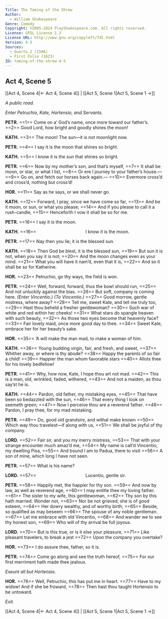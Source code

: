 ```yaml
---
Title: The Taming of the Shrew
Author: 
  - William Shakespeare
Genre: Comedy
Copyright: ©2005-2024 PlayShakespeare.com. All rights reserved.
License: GFDL License 1.3
License URL: http://www.gnu.org/copyleft/fdl.html
Version: 4.3
Sources:
  - Quarto 2 (1596)
  - First Folio (1623)
ID: taming-of-the-shrew-4-5
---
```


## Act 4, Scene 5
[[Act 4, Scene 4|← Act 4, Scene 4]] | [[Act 5, Scene 1|Act 5, Scene 1 →]]

*A public road.*

*Enter Petruchio, Kate, Hortensio, and Servants.*

**PETR.**
==1== Come on a’ God’s name, once more toward our father’s.
==2== Good Lord, how bright and goodly shines the moon!

**KATH.**
==3== The moon! The sun—it is not moonlight now.

**PETR.**
==4== I say it is the moon that shines so bright.

**KATH.**
==5== I know it is the sun that shines so bright.

**PETR.**
==6== Now by my mother’s son, and that’s myself,
==7== It shall be moon, or star, or what I list,
==8== Or ere I journey to your father’s house.⁠—
==9== Go on, and fetch our horses back again.⁠—
==10== Evermore cross’d and cross’d, nothing but cross’d!

**HOR.**
==11== Say as he says, or we shall never go.

**KATH.**
==12== Forward, I pray, since we have come so far,
==13== And be it moon, or sun, or what you please;
==14== And if you please to call it a rush-candle,
==15== Henceforth I vow it shall be so for me.

**PETR.**
==16== I say it is the moon.

**KATH.**
==16==            I know it is the moon.

**PETR.**
==17== Nay then you lie; it is the blessed sun.

**KATH.**
==18== Then God be blest, it is the blessed sun,
==19== But sun it is not, when you say it is not;
==20== And the moon changes even as your mind.
==21== What you will have it nam’d, even that it is,
==22== And so it shall be so for Katherine.

**HOR.**
==23== Petruchio, go thy ways, the field is won.

**PETR.**
==24== Well, forward, forward, thus the bowl should run,
==25== And not unluckily against the bias.
==26== But soft, company is coming here.
*(Enter Vincentio.)*
*(To Vincentio.)*
==27== Good morrow, gentle mistress, where away?
==28== Tell me, sweet Kate, and tell me truly too,
==29== Hast thou beheld a fresher gentlewoman?
==30== Such war of white and red within her cheeks!
==31== What stars do spangle heaven with such beauty,
==32== As those two eyes become that heavenly face?
==33== Fair lovely maid, once more good day to thee.
==34== Sweet Kate, embrace her for her beauty’s sake.

**HOR.**
==35== ’A will make the man mad, to make a woman of him.

**KATH.**
==36== Young budding virgin, fair, and fresh, and sweet,
==37== Whither away, or where is thy abode?
==38== Happy the parents of so fair a child!
==39== Happier the man whom favorable stars
==40== Allots thee for his lovely bedfellow!

**PETR.**
==41== Why, how now, Kate, I hope thou art not mad.
==42== This is a man, old, wrinkled, faded, withered,
==43== And not a maiden, as thou say’st he is.

**KATH.**
==44== Pardon, old father, my mistaking eyes,
==45== That have been so bedazzled with the sun,
==46== That every thing I look on seemeth green;
==47== Now I perceive thou are a reverend father.
==48== Pardon, I pray thee, for my mad mistaking.

**PETR.**
==49== Do, good old grandsire, and withal make known
==50== Which way thou travelest—if along with us,
==51== We shall be joyful of thy company.

**LORD.**
==52== Fair sir, and you my merry mistress,
==53== That with your strange encounter much amaz’d me,
==54== My name is call’d Vincentio, my dwelling Pisa,
==55== And bound I am to Padua, there to visit
==56== A son of mine, which long I have not seen.

**PETR.**
==57== What is his name?

**LORD.**
==57==            Lucentio, gentle sir.

**PETR.**
==58== Happily met, the happier for thy son.
==59== And now by law, as well as reverend age,
==60== I may entitle thee my loving father.
==61== The sister to my wife, this gentlewoman,
==62== Thy son by this hath married. Wonder not,
==63== Nor be not grieved; she is of good esteem,
==64== Her dowry wealthy, and of worthy birth;
==65== Beside, so qualified as may beseem
==66== The spouse of any noble gentleman.
==67== Let me embrace with old Vincentio,
==68== And wander we to see thy honest son,
==69== Who will of thy arrival be full joyous.

**LORD.**
==70== But is this true, or is it else your pleasure,
==71== Like pleasant travelers, to break a jest
==72== Upon the company you overtake?

**HOR.**
==73== I do assure thee, father, so it is.

**PETR.**
==74== Come go along and see the truth hereof,
==75== For our first merriment hath made thee jealous.

*Exeunt all but Hortensio.*

**HOR.**
==76== Well, Petruchio, this has put me in heart.
==77== Have to my widow! And if she be froward,
==78== Then hast thou taught Hortensio to be untoward.

*Exit.*

[[Act 4, Scene 4|← Act 4, Scene 4]] | [[Act 5, Scene 1|Act 5, Scene 1 →]]
